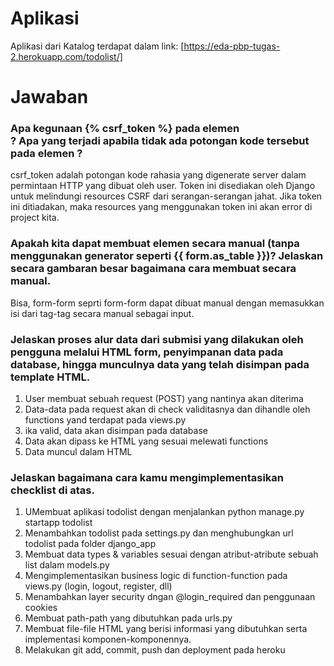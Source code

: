 # Aplikasi
Aplikasi dari Katalog terdapat dalam link: [https://eda-pbp-tugas-2.herokuapp.com/todolist/]

# Jawaban

### Apa kegunaan {% csrf_token %} pada elemen <form>? Apa yang terjadi apabila tidak ada potongan kode tersebut pada elemen <form>?

csrf_token adalah potongan kode rahasia yang digenerate server dalam permintaan HTTP yang dibuat oleh user. Token ini disediakan oleh Django untuk melindungi resources CSRF dari serangan-serangan jahat. Jika token ini ditiadakan, maka resources yang menggunakan token ini akan error di project kita.


### Apakah kita dapat membuat elemen <form> secara manual (tanpa menggunakan generator seperti {{ form.as_table }})? Jelaskan secara gambaran besar bagaimana cara membuat <form> secara manual.


Bisa, form-form seprti form-form dapat dibuat manual dengan memasukkan isi dari tag-tag secara manual sebagai input.

### Jelaskan proses alur data dari submisi yang dilakukan oleh pengguna melalui HTML form, penyimpanan data pada database, hingga munculnya data yang telah disimpan pada template HTML.


1. User membuat sebuah request (POST)  yang nantinya akan diterima
2. Data-data pada request akan di check validitasnya dan dihandle oleh functions yand terdapat pada views.py
3. ika valid, data akan disimpan pada database
4. Data akan dipass ke HTML yang sesuai melewati functions
5. Data muncul dalam HTML



### Jelaskan bagaimana cara kamu mengimplementasikan checklist di atas.
1. UMembuat aplikasi todolist dengan menjalankan python manage.py startapp todolist
2. Menambahkan todolist pada settings.py dan menghubungkan url todolist pada folder django_app
3. Membuat data types & variables sesuai dengan atribut-atribute sebuah list dalam models.py
4. Mengimplementasikan business logic di function-function pada views.py (login, logout, register, dll) 
5. Menambahkan layer security dngan @login_required dan penggunaan cookies
6. Membuat path-path yang dibutuhkan pada urls.py
7.  Membuat file-file HTML  yang berisi informasi yang dibutuhkan serta implementasi komponen-komponennya.
8. Melakukan git add, commit, push dan deployment pada heroku



